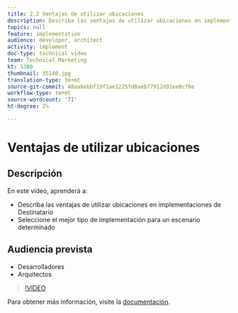 ```yaml
---
title: 2.2 Ventajas de utilizar ubicaciones
description: Describa las ventajas de utilizar ubicaciones en implementaciones de Destinatario. Seleccione el mejor tipo de implementación para un escenario determinado
topics: null
feature: implementation
audience: developer, architect
activity: implement
doc-type: technical video
team: Technical Marketing
kt: 5380
thumbnail: 35140.jpg
translation-type: tm+mt
source-git-commit: 48aa6ebbf19f1ae1225fd8aeb77912d91ee0cf8e
workflow-type: tm+mt
source-wordcount: '71'
ht-degree: 2%

---
```



# Ventajas de utilizar ubicaciones

## Descripción

En este vídeo, aprenderá a:

* Describa las ventajas de utilizar ubicaciones en implementaciones de Destinatario
* Seleccione el mejor tipo de implementación para un escenario determinado

## Audiencia prevista

* Desarrolladores
* Arquitectos

>[!VIDEO](https://video.tv.adobe.com/v/35140/?quality=12)

Para obtener más información, visite la [documentación](https://docs.adobe.com/content/help/en/target/using/implement-target/implementing-target.html).
